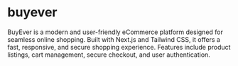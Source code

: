 # buyever
BuyEver is a modern and user-friendly eCommerce platform designed for seamless online shopping. Built with Next.js and Tailwind CSS, it offers a fast, responsive, and secure shopping experience. Features include product listings, cart management, secure checkout, and user authentication.
